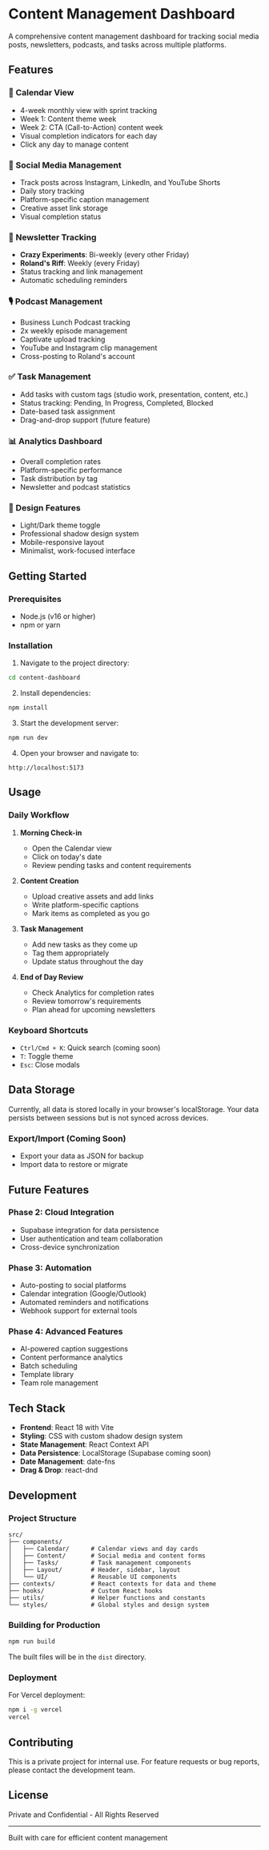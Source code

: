 # Content Management Dashboard

A comprehensive content management dashboard for tracking social media posts, newsletters, podcasts, and tasks across multiple platforms.

## Features

### 📅 Calendar View
- 4-week monthly view with sprint tracking
- Week 1: Content theme week
- Week 2: CTA (Call-to-Action) content week
- Visual completion indicators for each day
- Click any day to manage content

### 📱 Social Media Management
- Track posts across Instagram, LinkedIn, and YouTube Shorts
- Daily story tracking
- Platform-specific caption management
- Creative asset link storage
- Visual completion status

### 📰 Newsletter Tracking
- **Crazy Experiments**: Bi-weekly (every other Friday)
- **Roland's Riff**: Weekly (every Friday)
- Status tracking and link management
- Automatic scheduling reminders

### 🎙️ Podcast Management
- Business Lunch Podcast tracking
- 2x weekly episode management
- Captivate upload tracking
- YouTube and Instagram clip management
- Cross-posting to Roland's account

### ✅ Task Management
- Add tasks with custom tags (studio work, presentation, content, etc.)
- Status tracking: Pending, In Progress, Completed, Blocked
- Date-based task assignment
- Drag-and-drop support (future feature)

### 📊 Analytics Dashboard
- Overall completion rates
- Platform-specific performance
- Task distribution by tag
- Newsletter and podcast statistics

### 🎨 Design Features
- Light/Dark theme toggle
- Professional shadow design system
- Mobile-responsive layout
- Minimalist, work-focused interface

## Getting Started

### Prerequisites
- Node.js (v16 or higher)
- npm or yarn

### Installation

1. Navigate to the project directory:
```bash
cd content-dashboard
```

2. Install dependencies:
```bash
npm install
```

3. Start the development server:
```bash
npm run dev
```

4. Open your browser and navigate to:
```
http://localhost:5173
```

## Usage

### Daily Workflow

1. **Morning Check-in**
   - Open the Calendar view
   - Click on today's date
   - Review pending tasks and content requirements

2. **Content Creation**
   - Upload creative assets and add links
   - Write platform-specific captions
   - Mark items as completed as you go

3. **Task Management**
   - Add new tasks as they come up
   - Tag them appropriately
   - Update status throughout the day

4. **End of Day Review**
   - Check Analytics for completion rates
   - Review tomorrow's requirements
   - Plan ahead for upcoming newsletters

### Keyboard Shortcuts
- `Ctrl/Cmd + K`: Quick search (coming soon)
- `T`: Toggle theme
- `Esc`: Close modals

## Data Storage

Currently, all data is stored locally in your browser's localStorage. Your data persists between sessions but is not synced across devices.

### Export/Import (Coming Soon)
- Export your data as JSON for backup
- Import data to restore or migrate

## Future Features

### Phase 2: Cloud Integration
- Supabase integration for data persistence
- User authentication and team collaboration
- Cross-device synchronization

### Phase 3: Automation
- Auto-posting to social platforms
- Calendar integration (Google/Outlook)
- Automated reminders and notifications
- Webhook support for external tools

### Phase 4: Advanced Features
- AI-powered caption suggestions
- Content performance analytics
- Batch scheduling
- Template library
- Team role management

## Tech Stack

- **Frontend**: React 18 with Vite
- **Styling**: CSS with custom shadow design system
- **State Management**: React Context API
- **Data Persistence**: LocalStorage (Supabase coming soon)
- **Date Management**: date-fns
- **Drag & Drop**: react-dnd

## Development

### Project Structure
```
src/
├── components/
│   ├── Calendar/      # Calendar views and day cards
│   ├── Content/       # Social media and content forms
│   ├── Tasks/         # Task management components
│   ├── Layout/        # Header, sidebar, layout
│   └── UI/            # Reusable UI components
├── contexts/          # React contexts for data and theme
├── hooks/             # Custom React hooks
├── utils/             # Helper functions and constants
└── styles/            # Global styles and design system
```

### Building for Production

```bash
npm run build
```

The built files will be in the `dist` directory.

### Deployment

For Vercel deployment:
```bash
npm i -g vercel
vercel
```

## Contributing

This is a private project for internal use. For feature requests or bug reports, please contact the development team.

## License

Private and Confidential - All Rights Reserved

---

Built with care for efficient content management